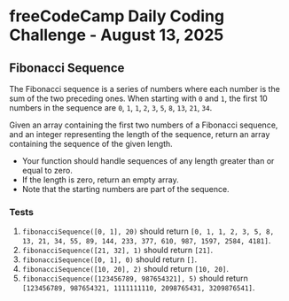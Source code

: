 # freeCodeCamp Daily Coding Challenge - August 13, 2025

## Fibonacci Sequence

The Fibonacci sequence is a series of numbers where each number is the sum of the two preceding ones. When starting with `0` and `1`, the first 10 numbers in the sequence are `0`, `1`, `1`, `2`, `3`, `5`, `8`, `13`, `21`, `34`.

Given an array containing the first two numbers of a Fibonacci sequence, and an integer representing the length of the sequence, return an array containing the sequence of the given length.

* Your function should handle sequences of any length greater than or equal to zero.
* If the length is zero, return an empty array.
* Note that the starting numbers are part of the sequence.

### Tests

1. `fibonacciSequence([0, 1], 20)` should return `[0, 1, 1, 2, 3, 5, 8, 13, 21, 34, 55, 89, 144, 233, 377, 610, 987, 1597, 2584, 4181]`.
2. `fibonacciSequence([21, 32], 1)` should return `[21]`.
3. `fibonacciSequence([0, 1], 0)` should return `[]`.
4. `fibonacciSequence([10, 20], 2)` should return `[10, 20]`.
5. `fibonacciSequence([123456789, 987654321], 5)` should return `[123456789, 987654321, 1111111110, 2098765431, 3209876541]`.
